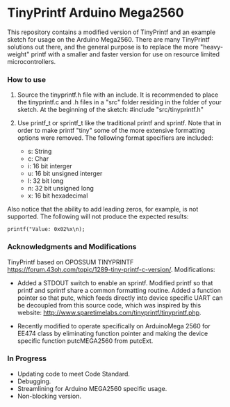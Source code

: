 # TinyPrintf Arduino Mega2560 #

This repository contains a modified version of TinyPrintf and an example sketch for usage on the
Arduino Mega2560. There are many TinyPrintf solutions out there, and the general purpose is to 
replace the more "heavy-weight" printf with a smaller and faster version for use on resource
limited microcontrollers.

### How to use ###

1. Source the tinyprintf.h file with an include. It is recommended to place the tinyprintf.c and .h
  files in a "src" folder residing in the folder of your sketch. At the beginning of the sketch:
  #include "src/tinyprintf.h"

2. Use printf_t or sprintf_t like the traditional printf and sprintf. Note that in order to make printf
  "tiny" some of the more extensive formatting options were removed. The following format specifiers are
  included:

	* s: String
	* c: Char
	* i: 16 bit interger
	* u: 16 bit unsigned interger
	* l: 32 bit long
	* n: 32 bit unsigned long
	* x: 16 bit hexadecimal

  Also notice that the ability to add leading zeros, for example, is not supported. The following will not
  produce the expected results:

`printf("Value: 0x02%x\n);`

### Acknowledgments and Modifications ###

TinyPrintf based on OPOSSUM TINYPRINTF https://forum.43oh.com/topic/1289-tiny-printf-c-version/.
Modifications: 

* Added a STDOUT switch to enable an sprintf. Modified printf so that printf and
  sprintf share a common formatting routine. Added a function pointer so that putc, which feeds
  directly into device specific UART can be decoupled from this source code, which was inspired
  by this website: http://www.sparetimelabs.com/tinyprintf/tinyprintf.php.

* Recently modified to operate specifically on ArduinoMega 2560 for EE474 class by eliminating function pointer
  and making the device specific function putcMEGA2560 from putcExt.

### In Progress ###

* Updating code to meet Code Standard.
* Debugging.
* Streamlining for Arduino MEGA2560 specific usage.
* Non-blocking version.

